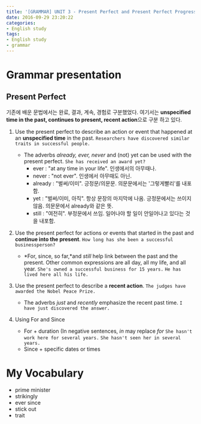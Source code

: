 ```yaml
---
title: '[GRAMMAR] UNIT 3 - Present Perfect and Present Perfect Progressive'
date: 2016-09-29 23:20:22
categories: 
- English study
tags:
- English study
- grammar
---
```


# Grammar presentation

## Present Perfect

기존에 배운 문법에서는 완료, 결과, 계속, 경험로 구분했었다. 여기서는 **unspecified time in the past, continues to present, recent action**으로 구분 하고 있다.  

1. Use the present perfect to describe an action or event that happened at an **unspecified time** in the past.
    `Researchers have discovered similar traits in successful people.`
        
    * The adverbs *already, ever, never* and (not) yet can be used with the present perfect.
        `She has received an award yet?`
        + ever : "at any time in your life". 인생에서의 아무때나.
        + never : "not ever". 인생에서 아무때도 아닌.
        + already : "벌써/이미". 긍정문/의문문. 의문문에서는 '그렇게빨리'를 내포함.
        + yet : "벌써/이미, 아직". 항상 문장의 마지막에 나옴. 긍정문에서는 쓰이지 않음. 의문문에서 already와 같은 뜻.
        + still : "여전히". 부정문에서 쓰임. 일어나야 할 일이 안일어나고 있다는 것을 내포함.
        
2. Use the present perfect for actions or events that started in the past and **continue into the present**.
    `How long has she been a successful businessperson?`
        
    - *For, since, so far,*and *still* help link between the past and the present. Other common expressions are all day, all my life, and all year.
        `She's owned a successful business for 15 years.`
        `He has lived here all his life.`
        
3. Use the present perfect to describe a **recent action**.
    `The judges have awarded the Nobel Peace Prize.`
        
    - The adverbs *just* and *recently* emphasize the recent past time.
        `I have just discovered the answer.`
          
4. Using For and Since
    - For + duration (In negative sentences, *in* may replace *for*
    `She hasn't work here for several years.`
    `She hasn't seen her in several years.`
    - Since + specific dates or times
    
    
# My Vocabulary
* prime minister
* strikingly
* ever since
* stick out
* trait